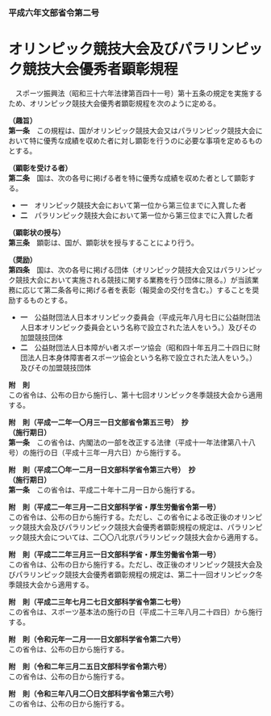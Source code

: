 ### 平成六年文部省令第二号  
# オリンピック競技大会及びパラリンピック競技大会優秀者顕彰規程  
　スポーツ振興法（昭和三十六年法律第百四十一号）第十五条の規定を実施するため、オリンピック競技大会優秀者顕彰規程を次のように定める。  
  
**（趣旨）**  
**第一条**　この規程は、国がオリンピック競技大会又はパラリンピック競技大会において特に優秀な成績を収めた者に対し顕彰を行うのに必要な事項を定めるものとする。  
  
**（顕彰を受ける者）**  
**第二条**　国は、次の各号に掲げる者を特に優秀な成績を収めた者として顕彰する。  
* **一**　オリンピック競技大会において第一位から第三位までに入賞した者  
* **二**　パラリンピック競技大会において第一位から第三位までに入賞した者  
  
**（顕彰状の授与）**  
**第三条**　顕彰は、国が、顕彰状を授与することにより行う。  
  
**（奨励）**  
**第四条**　国は、次の各号に掲げる団体（オリンピック競技大会又はパラリンピック競技大会において実施される競技に関する業務を行う団体に限る。）が当該業務に応じて第二条各号に掲げる者を表彰（報奨金の交付を含む。）することを奨励するものとする。  
* **一**　公益財団法人日本オリンピック委員会（平成元年八月七日に公益財団法人日本オリンピック委員会という名称で設立された法人をいう。）及びその加盟競技団体  
* **二**　公益財団法人日本障がい者スポーツ協会（昭和四十年五月二十四日に財団法人日本身体障害者スポーツ協会という名称で設立された法人をいう。）及びその加盟競技団体  
  
**附　則**  
この省令は、公布の日から施行し、第十七回オリンピック冬季競技大会から適用する。  
  
**附　則（平成一二年一〇月三一日文部省令第五三号）　抄**  
**（施行期日）**  
**第一条**　この省令は、内閣法の一部を改正する法律（平成十一年法律第八十八号）の施行の日（平成十三年一月六日）から施行する。  
  
**附　則（平成二〇年一二月一日文部科学省令第三六号）　抄**  
**（施行期日）**  
**第一条**　この省令は、平成二十年十二月一日から施行する。  
  
**附　則（平成二一年三月一二日文部科学省・厚生労働省令第一号）**  
この省令は、公布の日から施行する。ただし、この省令による改正後のオリンピック競技大会及びパラリンピック競技大会優秀者顕彰規程の規定は、パラリンピック競技大会については、二〇〇八北京パラリンピック競技大会から適用する。  
  
**附　則（平成二二年三月三一日文部科学省・厚生労働省令第一号）**  
この省令は、公布の日から施行する。ただし、改正後のオリンピック競技大会及びパラリンピック競技大会優秀者顕彰規程の規定は、第二十一回オリンピック冬季競技大会から適用する。  
  
**附　則（平成二三年七月二七日文部科学省令第二七号）**  
この省令は、スポーツ基本法の施行の日（平成二十三年八月二十四日）から施行する。  
  
**附　則（令和元年一二月一一日文部科学省令第二六号）**  
この省令は、公布の日から施行する。  
  
**附　則（令和二年三月二五日文部科学省令第六号）**  
この省令は、公布の日から施行する。  
  
**附　則（令和三年八月二〇日文部科学省令第三六号）**  
この省令は、公布の日から施行する。  
  
